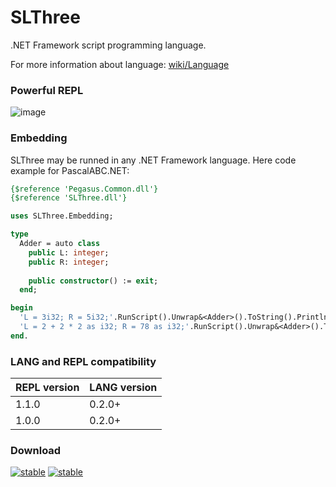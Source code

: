 # SLThree

.NET Framework script programming language.

For more information about language: [wiki/Language](https://github.com/AIexandrKotov/SLThree/wiki/Language)

### Powerful REPL

![image](https://github.com/AIexandrKotov/SLThree/assets/44296606/8f6fb9df-54c3-42aa-835a-6fbb35c93e85)

### Embedding
SLThree may be runned in any .NET Framework language. Here code example for PascalABC.NET:

```pas
{$reference 'Pegasus.Common.dll'}
{$reference 'SLThree.dll'}

uses SLThree.Embedding;

type
  Adder = auto class
    public L: integer;
    public R: integer;
    
    public constructor() := exit;
  end;

begin
  'L = 3i32; R = 5i32;'.RunScript().Unwrap&<Adder>().ToString().Println(); //(3,5)
  'L = 2 + 2 * 2 as i32; R = 78 as i32;'.RunScript().Unwrap&<Adder>().ToString().Println();; //6, 78
end.
```

### LANG and REPL compatibility

| REPL version    | LANG version    |
|-----------------|-----------------|
| 1.1.0           | 0.2.0+          |
| 1.0.0           | 0.2.0+          |

### Download
[![stable](https://img.shields.io/badge/REPL_stable-1.1.0-00cc00)](https://github.com/AIexandrKotov/SLThree/releases/tag/0.4.0) [![stable](https://img.shields.io/badge/LANG_exp-0.5.0-ccaa00)](https://github.com/AIexandrKotov/SLThree/releases/tag/0.5.0)